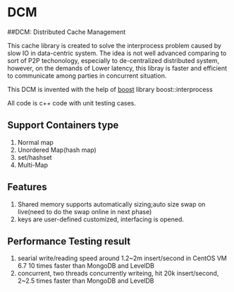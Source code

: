 # DCM

##DCM: Distributed Cache Management

This cache library is created to solve the interprocess problem caused by slow IO in data-centric system.
The idea is not well advanced comparing to sort of P2P techonology, especially to de-centralized distributed system, however, 
on the demands of Lower latency, this libray is faster and efficient to communicate among parties in concurrent situation.

This DCM is invented with the help of [boost](www.boost.org) library boost::interprocess

All code is c++ code with unit testing cases.

## Support Containers type
1. Normal map
2. Unordered Map(hash map)
3. set/hashset
4. Multi-Map
 
## Features
1. Shared memory supports automatically sizing;auto size swap on live(need to do the swap online in next phase)
2. keys are user-defined customized, interfacing is opened.


## Performance Testing result

1. searial write/reading speed 
   around 1.2~2m insert/second in CentOS VM 6.7
   10 times faster than MongoDB and LevelDB
2. concurrent, 
   two threads concurrently writeing, hit 20k insert/second, 2~2.5 times faster than MongoDB and LevelDB



   

